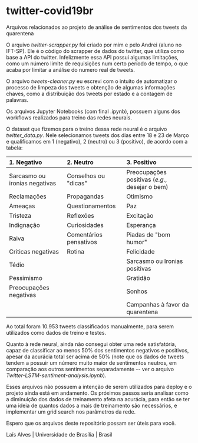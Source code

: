 # twitter-covid19br
Arquivos relacionados ao projeto de análise de sentimentos dos tweets da quarentena

O arquivo _twitter-scrapper.py_ foi criado por mim e pelo Andrei (aluno no IFT-SP). Ele é o código do scrapper de dados do twitter, que utiliza como base a API do twitter. Infelizmente essa API possui algumas limitações, como um número limite de requisições num certo período de tempo, o que acaba por limitar a análise do numero real de tweets.

O arquivo _tweets-cleaner.py_ eu escrevi com o intuito de automatizar o processo de limpeza dos tweets e obtenção de algumas informações chaves, como a distribuição dos tweets por estado e a contagem de palavras.

Os arquivos Jupyter Notebooks (com final .ipynb), possuem alguns dos workflows realizados para treino das redes neurais.

O dataset que fizemos para o treino dessa rede neural é o arquivo _twitter_data.py_. Nele selecionamos tweets dos dias entre 18 e 23 de Março e qualificamos em 1 (negativo), 2 (neutro) ou 3 (positivo), de acordo com a tabela:

|1. Negativo |2. Neutro |3. Positivo |
|:---|:---|:---|
| Sarcasmo ou ironias negativas | Conselhos ou "dicas" | Preocupações positivas (_e.g._, desejar o bem) |
| Reclamações | Propagandas | Otimismo |
| Ameaças | Questionamentos | Paz |
| Tristeza | Reflexões | Excitação |
| Indignação | Curiosidades | Esperança |
| Raiva | Comentários pensativos | Piadas de "bom humor" |
| Críticas negativas | Rotina | Felicidade |
| Tédio | | Sarcasmo ou Ironias positivas |
| Pessimismo | | Gratidão |
| Preocupações negativas | | Sonhos |
| | | Campanhas à favor da quarentena |

Ao total foram 10.953 tweets classificados manualmente, para serem utilizados como dados de treino e testes.

Quanto à rede neural, ainda não consegui obter uma rede satisfatória, capaz de classificar ao menos 50% dos sentimentos negativos e positivos, apesar da acurácia total ser acima de 50% (note que os dados de tweets tendem a possuir um número muito maior de sentimentos neutros, em comparação aos outros sentimentos separadamente -- ver o arquivo _Twitter-LSTM-sentiment-analysis.ipynb_).

Esses arquivos não possuem a intenção de serem utilizados para deploy e o projeto ainda está em andamento. Os próximos passos seria analisar como a diminuição dos dados de treinamento afeta na acurácia, para então se ter uma ideia de quantos dados a mais de treinamento são necessários, e implementar um grid search nos parâmetros da rede. 

Espero que os arquivos deste repositório possam ser úteis para você.


Laís Alves | Universidade de Brasília | Brasil

